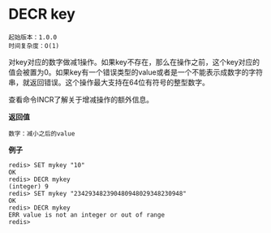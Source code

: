 # DECR key

    起始版本：1.0.0
    时间复杂度：O(1)

对key对应的数字做减1操作。如果key不存在，那么在操作之前，这个key对应的值会被置为0。如果key有一个错误类型的value或者是一个不能表示成数字的字符串，就返回错误。这个操作最大支持在64位有符号的整型数字。

查看命令INCR了解关于增减操作的额外信息。

**返回值**

    数字：减小之后的value

**例子**

```
redis> SET mykey "10"
OK
redis> DECR mykey
(integer) 9
redis> SET mykey "234293482390480948029348230948"
OK
redis> DECR mykey
ERR value is not an integer or out of range
redis> 
```

